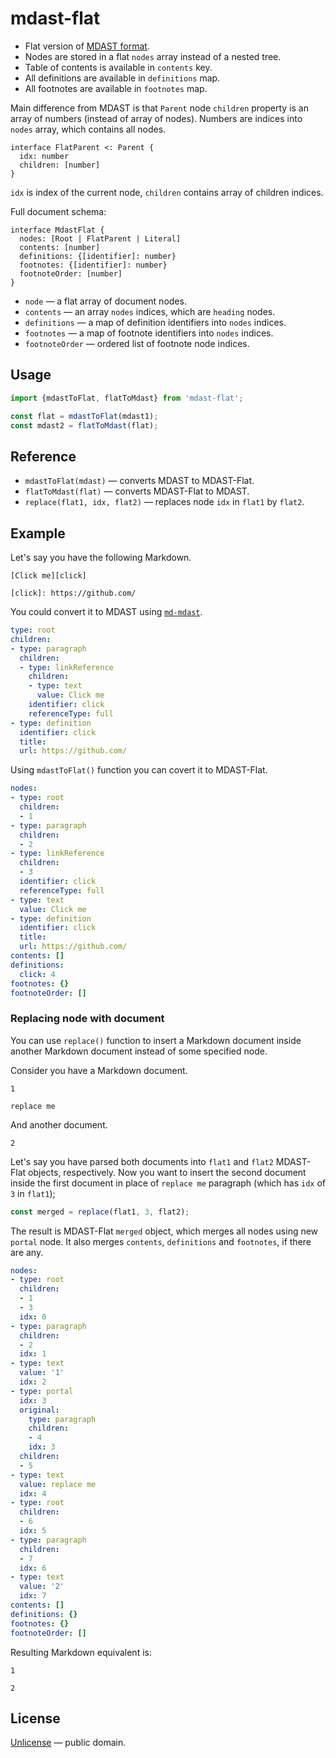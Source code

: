 # mdast-flat

- Flat version of [MDAST format](https://github.com/syntax-tree/mdast).
- Nodes are stored in a flat `nodes` array instead of a nested tree.
- Table of contents is available in `contents` key.
- All definitions are available in `definitions` map.
- All footnotes are available in `footnotes` map.

Main difference from MDAST is that `Parent` node `children` property is an
array of numbers (instead of array of nodes). Numbers are indices into `nodes`
array, which contains all nodes.

```idl
interface FlatParent <: Parent {
  idx: number
  children: [number]
}
```

`idx` is index of the current node, `children` contains array of children indices.

Full document schema:

```idl
interface MdastFlat {
  nodes: [Root | FlatParent | Literal]
  contents: [number]
  definitions: {[identifier]: number}
  footnotes: {[identifier]: number}
  footnoteOrder: [number]
}
```

- `node` &mdash; a flat array of document nodes.
- `contents` &mdash; an array `nodes` indices, which are `heading` nodes.
- `definitions` &mdash; a map of definition identifiers into `nodes` indices.
- `footnotes` &mdash; a map of footnote identifiers into `nodes` indices.
- `footnoteOrder` &mdash; ordered list of footnote node indices.


## Usage

```js
import {mdastToFlat, flatToMdast} from 'mdast-flat';

const flat = mdastToFlat(mdast1);
const mdast2 = flatToMdast(flat);
```


## Reference

- `mdastToFlat(mdast)` &mdash; converts MDAST to MDAST-Flat.
- `flatToMdast(flat)` &mdash; converts MDAST-Flat to MDAST.
- `replace(flat1, idx, flat2)` &mdash; replaces node `idx` in `flat1` by `flat2`.


## Example

Let's say you have the following Markdown.

    [Click me][click]

    [click]: https://github.com/

You could convert it to MDAST using [`md-mdast`](https://github.com/streamich/md-mdast).

```yml
type: root
children:
- type: paragraph
  children:
  - type: linkReference
    children:
    - type: text
      value: Click me
    identifier: click
    referenceType: full
- type: definition
  identifier: click
  title:
  url: https://github.com/
```

Using `mdastToFlat()` function you can covert it to MDAST-Flat.

```yml
nodes:
- type: root
  children:
  - 1
- type: paragraph
  children:
  - 2
- type: linkReference
  children:
  - 3
  identifier: click
  referenceType: full
- type: text
  value: Click me
- type: definition
  identifier: click
  title:
  url: https://github.com/
contents: []
definitions:
  click: 4
footnotes: {}
footnoteOrder: []
```

### Replacing node with document

You can use `replace()` function to insert a Markdown document inside another Markdown
document instead of some specified node.

Consider you have a Markdown document.

    1

    replace me

And another document.

    2

Let's say you have parsed both documents into `flat1` and `flat2` MDAST-Flat objects, respectively.
Now you want to insert the second document inside the first document in place of `replace me`
paragraph (which has `idx` of `3` in `flat1`);

```js
const merged = replace(flat1, 3, flat2);
```

The result is MDAST-Flat `merged` object, which merges all nodes using new `portal` node. It also
merges `contents`, `definitions` and `footnotes`, if there are any.

```yml
nodes:
- type: root
  children:
  - 1
  - 3
  idx: 0
- type: paragraph
  children:
  - 2
  idx: 1
- type: text
  value: '1'
  idx: 2
- type: portal
  idx: 3
  original:
    type: paragraph
    children:
    - 4
    idx: 3
  children:
  - 5
- type: text
  value: replace me
  idx: 4
- type: root
  children:
  - 6
  idx: 5
- type: paragraph
  children:
  - 7
  idx: 6
- type: text
  value: '2'
  idx: 7
contents: []
definitions: {}
footnotes: {}
footnoteOrder: []
```

Resulting Markdown equivalent is:

    1

    2


## License

[Unlicense](LICENSE) &mdash; public domain.
